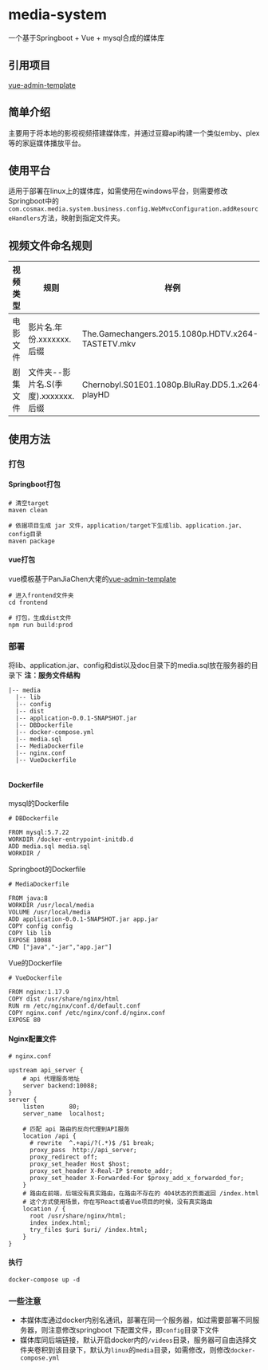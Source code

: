 # media-system
一个基于Springboot + Vue + mysql合成的媒体库
## 引用项目
[vue-admin-template](https://github.com/PanJiaChen/vue-admin-template "vue-admin-template")
## 简单介绍
主要用于将本地的影视视频搭建媒体库，并通过豆瓣api构建一个类似emby、plex等的家庭媒体播放平台。
## 使用平台
适用于部署在linux上的媒体库，如需使用在windows平台，则需要修改Springboot中的`com.cosmax.media.system.business.config.WebMvcConfiguration.addResourceHandlers`方法，映射到指定文件夹。
## 视频文件命名规则
| 视频类型 | 规则 | 样例 |
| ------------ | ------------ | ------------ |
| 电影文件 | 影片名.年份.xxxxxxx.后缀 | The.Gamechangers.2015.1080p.HDTV.x264-TASTETV.mkv  |
| 剧集文件 | 文件夹--影片名.S(季度).xxxxxxx.后缀 | Chernobyl.S01E01.1080p.BluRay.DD5.1.x264-playHD |
## 使用方法
### 打包
#### Springboot打包
```
# 清空target
maven clean

# 依据项目生成 jar 文件，application/target下生成lib、application.jar、config目录
maven package
```
#### vue打包
vue模板基于PanJiaChen大佬的[vue-admin-template](https://github.com/PanJiaChen/vue-admin-template "vue-admin-template")
```
# 进入frontend文件夹
cd frontend

# 打包，生成dist文件
npm run build:prod
```
### 部署
将lib、application.jar、config和dist以及doc目录下的media.sql放在服务器的目录下
<Strong>注：服务文件结构</Strong>
```
|-- media
  |-- lib
  |-- config
  |-- dist
  |-- application-0.0.1-SNAPSHOT.jar
  |-- DBDockerfile
  |-- docker-compose.yml
  |-- media.sql
  |-- MediaDockerfile
  |-- nginx.conf
  |-- VueDockerfile
 
```
#### Dockerfile
mysql的Dockerfile
```
# DBDockerfile

FROM mysql:5.7.22
WORKDIR /docker-entrypoint-initdb.d
ADD media.sql media.sql
WORKDIR /
```
Springboot的Dockerfile

```
# MediaDockerfile

FROM java:8
WORKDIR /usr/local/media
VOLUME /usr/local/media
ADD application-0.0.1-SNAPSHOT.jar app.jar
COPY config config
COPY lib lib
EXPOSE 10088
CMD ["java","-jar","app.jar"]
```
Vue的Dockerfile
```
# VueDockerfile

FROM nginx:1.17.9
COPY dist /usr/share/nginx/html
RUN rm /etc/nginx/conf.d/default.conf
COPY nginx.conf /etc/nginx/conf.d/nginx.conf
EXPOSE 80
```
#### Nginx配置文件
```
# nginx.conf

upstream api_server {
    # api 代理服务地址
    server backend:10088;
}
server {
    listen       80;
    server_name  localhost;

    # 匹配 api 路由的反向代理到API服务
    location /api {
      # rewrite  ^.+api/?(.*)$ /$1 break;
      proxy_pass  http://api_server;
      proxy_redirect off;
      proxy_set_header Host $host;
      proxy_set_header X-Real-IP $remote_addr;
      proxy_set_header X-Forwarded-For $proxy_add_x_forwarded_for;
    }
    # 路由在前端，后端没有真实路由，在路由不存在的 404状态的页面返回 /index.html
    # 这个方式使用场景，你在写React或者Vue项目的时候，没有真实路由
    location / {
      root /usr/share/nginx/html;
      index index.html;
      try_files $uri $uri/ /index.html;
    }
}
```
#### 执行
```
docker-compose up -d
```
### 一些注意
* 本媒体库通过docker内别名通讯，部署在同一个服务器，如过需要部署不同服务器，则注意修改springboot 下配置文件，即`config`目录下文件
* 媒体库同后端链接，默认开启docker内的`/videos`目录，服务器可自由选择文件夹卷积到该目录下，默认为`linux`的`media`目录，如需修改，则修改`docker-compose.yml`